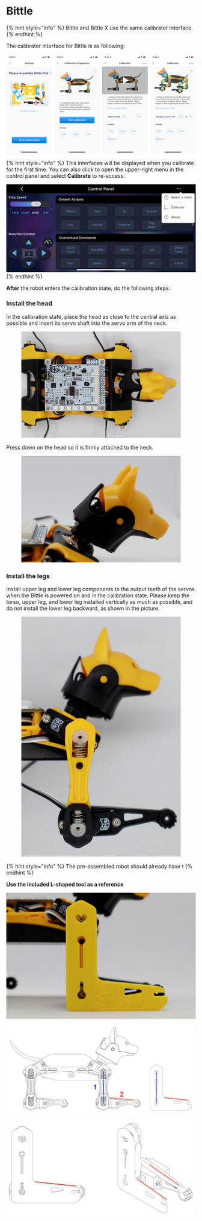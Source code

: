# Bittle

{% hint style="info" %}
Bittle and Bittle X use the same calibrator interface.
{% endhint %}

The calibrator interface for Bittle is as following:

![Calibration Interface](../../.gitbook/assets/calibPanel.png)

{% hint style="info" %}
This interfaces will be displayed when you calibrate for the first time. You can also click to open the upper-right menu in the control panel and select **Calibrate** to re-access.

![](../../.gitbook/assets/Control_Cali_en.jpg)
{% endhint %}

**After** the robot enters the calibration state, do the following steps:

### Install the head

In the calibration state, place the head as close to the central axis as possible and insert its servo shaft into the servo arm of the neck.

<figure><img src="../../.gitbook/assets/assets_bittle_cali_head01.jpeg" alt=""><figcaption></figcaption></figure>

Press down on the head so it is firmly attached to the neck.

<figure><img src="../../.gitbook/assets/assets_bittle_cali_head02.jpeg" alt=""><figcaption></figcaption></figure>

### Install the legs&#x20;

Install upper leg and lower leg components to the output teeth of the servos when the Bittle is powered on and in the calibration state. Please keep the torso, upper leg, and lower leg installed vertically as much as possible, and do not install the lower leg backward, as shown in the picture.&#x20;

<figure><img src="../../.gitbook/assets/assets_bittle_cali_leg01.jpeg" alt=""><figcaption></figcaption></figure>

{% hint style="info" %}
The pre-assembled robot should already have t
{% endhint %}

**Use the included L-shaped tool as a reference**

![](<../../.gitbook/assets/assets_bittle_-MSGw-I0q_j0kHosz8nz_-MSGx1sAobtzY1ucuddF_53 (2).jpeg>)

![Align the upper leg first](../../.gitbook/assets/calib1.png)

![Pay attention to the reference edges for the lower leg](../../.gitbook/assets/calib2.png)
